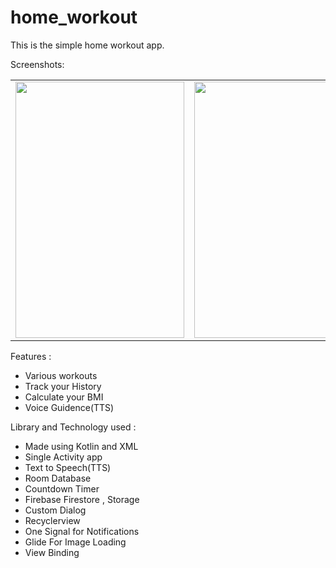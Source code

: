 # home_workout
This is the simple home workout app.

Screenshots:

<table>
 <tr>
    <td><img src="https://user-images.githubusercontent.com/83571003/173035934-bb9c840f-9e6b-4b7d-846b-96808e7c4c75.png" width=270 height=410></td>
    <td><img src="https://user-images.githubusercontent.com/83571003/173035951-46f21b87-9b6f-45a1-b098-3b223f5fe8bf.png" width=270 height=410></td>
    <td><img src="https://user-images.githubusercontent.com/83571003/173037190-720863fa-e8d1-4a70-9f33-c0195ad41ee9.png" width=270 height=410></td>
   <td><img src="https://user-images.githubusercontent.com/83571003/173037296-21c8e3ae-9c33-494b-b087-7a852c264d3b.png" width=270 height=410></td>
  </tr>
 </table>
 
 
  Features :
 
 * Various workouts<br/>
 * Track your History<br/>
 * Calculate your BMI<br/>
 * Voice Guidence(TTS) <br/>
 
 Library and Technology used :
 
 * Made using Kotlin and XML<br/>
 * Single Activity app<br/>
 * Text to Speech(TTS)<br/>
 * Room Database <br/>
 * Countdown Timer<br/>
 * Firebase Firestore , Storage <br/>
 * Custom Dialog<br/>
 * Recyclerview <br/>
 * One Signal for Notifications<br/>
 * Glide For Image Loading <br/>
 * View Binding<br/>

